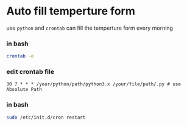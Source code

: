 # Auto fill temperture form

use `python` and `crontab` can fill the temperture form every morning
### in bash
```bash
crontab -e
``` 
### edit crontab file
```vim
30 7 * * * /your/python/path/python3.x /your/file/path/.py # use Absolute Path
```
### in bash
```bash
sudo /etc/init.d/cron restart
``` 